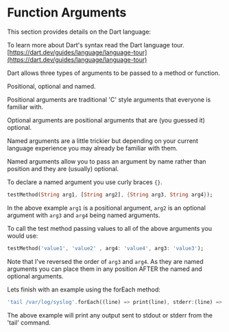 # Function Arguments

This section provides details on the Dart language:

To learn more about Dart's syntax read the Dart language tour. [https://dart.dev/guides/language/language-tour](https://dart.dev/guides/language/language-tour)

Dart allows three types of arguments to be passed to a method or function.

Positional, optional and named.

Positional arguments are traditional 'C' style arguments that everyone is familiar with.

Optional arguments are positional arguments that are \(you guessed it\) optional.

Named arguments are a little trickier but depending on your current language experience you may already be familiar with them.

Named arguments allow you to pass an argument by name rather than position and they are \(usually\) optional.

To declare a named argument you use curly braces `{}`.

```dart
testMethod(String arg1, [String arg2], {String arg3, String arg4});
```

In the above example `arg1` is a positional argument, `arg2` is an optional argument with `arg3` and `arg4` being named arguments.

To call the test method passing values to all of the above arguments you would use:

```dart
testMethod('value1', 'value2' , arg4: 'value4', arg3: 'value3');
```

Note that I've reversed the order of `arg3` and `arg4`. As they are named arguments you can place them in any position AFTER the named and optional arguments.

Lets finish with an example using the forEach method:

```dart
'tail /var/log/syslog'.forEach((line) => print(line), stderr:(line) => print(line));
```

The above example will print any output sent to stdout or stderr from the 'tail' command.

